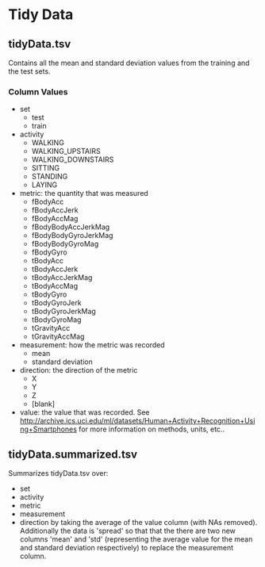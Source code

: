 # Tidy Data

## tidyData.tsv
Contains all the mean and standard deviation values from the training and the
test sets.
### Column Values
- set
  - test
  - train
- activity
  - WALKING
  - WALKING_UPSTAIRS
  - WALKING_DOWNSTAIRS
  - SITTING
  - STANDING
  - LAYING
- metric: the quantity that was measured
  - fBodyAcc 
  - fBodyAccJerk 
  - fBodyAccMag 
  - fBodyBodyAccJerkMag 
  - fBodyBodyGyroJerkMag
  - fBodyBodyGyroMag
  - fBodyGyro
  - tBodyAcc
  - tBodyAccJerk
  - tBodyAccJerkMag
  - tBodyAccMag
  - tBodyGyro
  - tBodyGyroJerk
  - tBodyGyroJerkMag
  - tBodyGyroMag
  - tGravityAcc
  - tGravityAccMag
- measurement: how the metric was recorded
  - mean
  - standard deviation
- direction: the direction of the metric
  - X
  - Y
  - Z
  - [blank]
- value: the value that was recorded. See
  http://archive.ics.uci.edu/ml/datasets/Human+Activity+Recognition+Using+Smartphones
  for more information on methods, units, etc..

## tidyData.summarized.tsv
Summarizes tidyData.tsv over:
- set
- activity
- metric
- measurement
- direction
by taking the average of the value column (with NAs removed). Additionally the
data is 'spread' so that that the there are two new columns 'mean' and 'std'
(representing the average value for the mean and standard deviation
respectively) to replace the measurement column.
